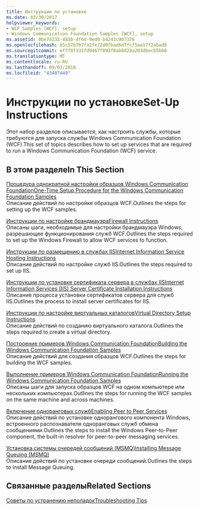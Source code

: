 ```yaml
---
title: Инструкции по установке
ms.date: 03/30/2017
helpviewer_keywords:
- WCF Samples [WCF], setup
- Windows Communication Foundation Samples [WCF], setup
ms.assetid: 0be7d232-485b-4f6d-9ed0-b4243c907376
ms.openlocfilehash: b5c57b7b7fa2fe72d0fbad6d7fcf5aa17f2abad8
ms.sourcegitcommit: efff8f331fd9467f093f8ab8d23a203d6ecb5b60
ms.translationtype: MT
ms.contentlocale: ru-RU
ms.lasthandoff: 09/03/2018
ms.locfileid: "43487449"
---
```

# <a name="set-up-instructions"></a><span data-ttu-id="dd6b1-102">Инструкции по установке</span><span class="sxs-lookup"><span data-stu-id="dd6b1-102">Set-Up Instructions</span></span>
<span data-ttu-id="dd6b1-103">Этот набор разделов описывается, как настроить службы, которые требуются для запуска службы Windows Communication Foundation (WCF).</span><span class="sxs-lookup"><span data-stu-id="dd6b1-103">This set of topics describes how to set up services that are required to run a Windows Communication Foundation (WCF) service.</span></span>  
  
## <a name="in-this-section"></a><span data-ttu-id="dd6b1-104">В этом разделе</span><span class="sxs-lookup"><span data-stu-id="dd6b1-104">In This Section</span></span>  
 [<span data-ttu-id="dd6b1-105">Процедура однократной настройки образцов Windows Communication Foundation</span><span class="sxs-lookup"><span data-stu-id="dd6b1-105">One-Time Setup Procedure for the Windows Communication Foundation Samples</span></span>](../../../../docs/framework/wcf/samples/one-time-setup-procedure-for-the-wcf-samples.md)  
 <span data-ttu-id="dd6b1-106">Описание действий по настройке образцов WCF.</span><span class="sxs-lookup"><span data-stu-id="dd6b1-106">Outlines the steps for setting up the WCF samples.</span></span>  
  
 [<span data-ttu-id="dd6b1-107">Инструкции по настройке брандмауэра</span><span class="sxs-lookup"><span data-stu-id="dd6b1-107">Firewall Instructions</span></span>](../../../../docs/framework/wcf/samples/firewall-instructions.md)  
 <span data-ttu-id="dd6b1-108">Описаны шаги, необходимые для настройки брандмауэра Windows, разрешающее функционирования служб WCF.</span><span class="sxs-lookup"><span data-stu-id="dd6b1-108">Outlines the steps required to set up the Windows Firewall to allow WCF services to function.</span></span>  
  
 [<span data-ttu-id="dd6b1-109">Инструкции по размещению в службах IIS</span><span class="sxs-lookup"><span data-stu-id="dd6b1-109">Internet Information Service Hosting Instructions</span></span>](../../../../docs/framework/wcf/samples/internet-information-service-hosting-instructions.md)  
 <span data-ttu-id="dd6b1-110">Описание действий по настройке служб IIS.</span><span class="sxs-lookup"><span data-stu-id="dd6b1-110">Outlines the steps required to set up IIS.</span></span>  
  
 [<span data-ttu-id="dd6b1-111">Инструкции по установке сертификата сервера в службах IIS</span><span class="sxs-lookup"><span data-stu-id="dd6b1-111">Internet Information Services (IIS) Server Certificate Installation Instructions</span></span>](../../../../docs/framework/wcf/samples/iis-server-certificate-installation-instructions.md)  
 <span data-ttu-id="dd6b1-112">Описание процесса установки сертификатов сервера для служб IIS.</span><span class="sxs-lookup"><span data-stu-id="dd6b1-112">Outlines the process to install server certificates for IIS.</span></span>  
  
 [<span data-ttu-id="dd6b1-113">Инструкции по настройке виртуальных каталогов</span><span class="sxs-lookup"><span data-stu-id="dd6b1-113">Virtual Directory Setup Instructions</span></span>](../../../../docs/framework/wcf/samples/virtual-directory-setup-instructions.md)  
 <span data-ttu-id="dd6b1-114">Описание действий по созданию виртуального каталога.</span><span class="sxs-lookup"><span data-stu-id="dd6b1-114">Outlines the steps required to create a virtual directory.</span></span>  
  
 [<span data-ttu-id="dd6b1-115">Построение примеров Windows Communication Foundation</span><span class="sxs-lookup"><span data-stu-id="dd6b1-115">Building the Windows Communication Foundation Samples</span></span>](../../../../docs/framework/wcf/samples/building-the-samples.md)  
 <span data-ttu-id="dd6b1-116">Описание действий для создания образцов WCF.</span><span class="sxs-lookup"><span data-stu-id="dd6b1-116">Outlines the steps for building the WCF samples.</span></span>  
  
 [<span data-ttu-id="dd6b1-117">Выполнение примеров Windows Communication Foundation</span><span class="sxs-lookup"><span data-stu-id="dd6b1-117">Running the Windows Communication Foundation Samples</span></span>](../../../../docs/framework/wcf/samples/running-the-samples.md)  
 <span data-ttu-id="dd6b1-118">Описаны шаги для запуска образцов WCF на одном компьютере или нескольких компьютерах.</span><span class="sxs-lookup"><span data-stu-id="dd6b1-118">Outlines the steps for running the WCF samples on the same machine and across machines.</span></span>  
  
 [<span data-ttu-id="dd6b1-119">Включение одноранговых служб</span><span class="sxs-lookup"><span data-stu-id="dd6b1-119">Enabling Peer to Peer Services</span></span>](https://msdn.microsoft.com/library/e7a0fcf4-b0e5-4b26-a7e3-f0f37b60a1f9)  
 <span data-ttu-id="dd6b1-120">Описание действий по установке однорангового компонента Windows, встроенного распознавателя одноранговых служб обмена сообщениями.</span><span class="sxs-lookup"><span data-stu-id="dd6b1-120">Outlines the steps to install the Windows Peer-to-Peer component, the built-in resolver for peer-to-peer messaging services.</span></span>  
  
 [<span data-ttu-id="dd6b1-121">Установка системы очередей сообщений (MSMQ)</span><span class="sxs-lookup"><span data-stu-id="dd6b1-121">Installing Message Queuing (MSMQ)</span></span>](../../../../docs/framework/wcf/samples/installing-message-queuing-msmq.md)  
 <span data-ttu-id="dd6b1-122">Описание действий по установке очереди сообщений.</span><span class="sxs-lookup"><span data-stu-id="dd6b1-122">Outlines the steps to install Message Queuing.</span></span>  
  
## <a name="related-sections"></a><span data-ttu-id="dd6b1-123">Связанные разделы</span><span class="sxs-lookup"><span data-stu-id="dd6b1-123">Related Sections</span></span>  
 [<span data-ttu-id="dd6b1-124">Советы по устранению неполадок</span><span class="sxs-lookup"><span data-stu-id="dd6b1-124">Troubleshooting Tips</span></span>](https://msdn.microsoft.com/library/8787c877-5e96-42da-8214-fa737a38f10b)
